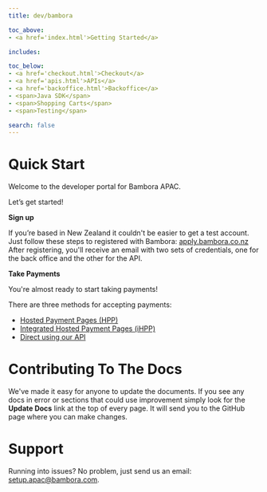 ```yaml
---
title: dev/bambora

toc_above:
- <a href='index.html'>Getting Started</a>

includes:

toc_below:
- <a href='checkout.html'>Checkout</a>
- <a href='apis.html'>APIs</a>
- <a href='backoffice.html'>Backoffice</a>
- <span>Java SDK</span>
- <span>Shopping Carts</span>
- <span>Testing</span>

search: false
---
```

<script src='js/vendor/clipboard.min.js'></script>
<script src='js/copy.js'></script>

# Quick Start

Welcome to the developer portal for Bambora APAC.

Let’s get started!

**Sign up**

If you’re based in New Zealand it couldn't be easier to get a test account. Just follow these steps to registered with Bambora:  [apply.bambora.co.nz](apply.bambora.co.nz)
After registering, you'll receive an email with two sets of credentials, one for the back office and the other for the API.

**Take Payments**

You're almost ready to start taking payments!

There are three methods for accepting payments:

* [Hosted Payment Pages (HPP)](hpp.html)
* [Integrated Hosted Payment Pages (iHPP)](ihpp.html)
* [Direct using our API](direct_using_api.html)


# Contributing To The Docs

We've made it easy for anyone to update the documents. If you see any docs in error or sections that could use improvement simply look for the **Update Docs** link at the top of every page. It will send you to the GitHub page where you can make changes.


# Support
Running into issues? No problem, just send us an email: [setup.apac@bambora.com](mailto:setup.apac@bambora.com).
